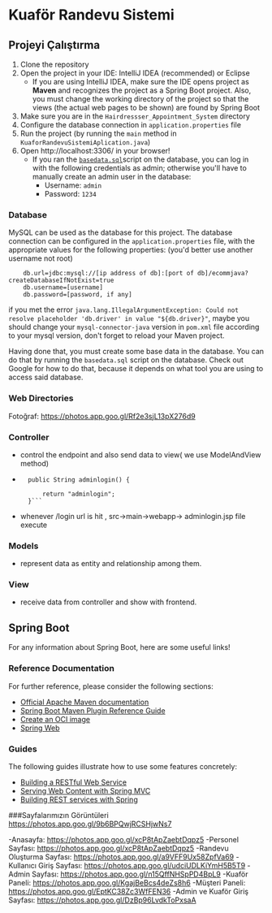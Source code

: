 # Kuaför Randevu Sistemi
## Projeyi Çalıştırma

1. Clone the repository
2. Open the project in your IDE: IntelliJ IDEA (recommended) or Eclipse
    * If you are using IntelliJ IDEA, make sure the IDE opens project as **Maven** and recognizes the project as a Spring Boot project. Also, you must change the working directory of the project so that the views (the actual web pages to be shown) are found by Spring Boot
3. Make sure you are in the `Hairdressser_Appointment_System` directory
4. Configure the database connection in `application.properties` file 
5. Run the project (by running the `main` method in `KuaforRandevuSistemiAplication.java`)
6. Open http://localhost:3306/ in your browser!
   * If you ran the [`basedata.sql`](https://github.com/jaygajera17/E-commerce-project-springBoot/blob/master2/JtProject/basedata.sql)script on the database, you can log in with the following credentials as admin; otherwise you'll have to manually create an admin user in the database:
     * Username: `admin`
     * Password: `1234`
  



### Database

MySQL can be used as the database for this project. The database connection can be configured in the `application.properties` file, with the appropriate values for the following properties:
(you'd better use another username not root)
```properties
    db.url=jdbc:mysql://[ip address of db]:[port of db]/ecommjava?createDatabaseIfNotExist=true
    db.username=[username]
    db.password=[password, if any]
```

if you met the error `java.lang.IllegalArgumentException: Could not resolve placeholder 'db.driver' in value "${db.driver}"`, maybe you should change your `mysql-connector-java` version in `pom.xml` file according to your mysql version, don't forget to reload your Maven project.

Having done that, you must create some base data in the database. You can do that by running the `basedata.sql` script on the database. Check out Google for how to do that, because it depends on what tool you are using to access said database. 

### Web Directories
Fotoğraf: https://photos.app.goo.gl/Rf2e3sjL13pX276d9


### Controller
- control the endpoint and also send data to view( we use ModelAndView method)
- ``` @GetMapping("login")
	public String adminlogin() {
		
		return "adminlogin";
	}```
- whenever /login url is hit , src->main->webapp-> adminlogin.jsp file execute
### Models
- represent data as entity and relationship among them.

### View
- receive data from controller and show with frontend.


## Spring Boot

For any information about Spring Boot, here are some useful links!

### Reference Documentation
For further reference, please consider the following sections:

* [Official Apache Maven documentation](https://maven.apache.org/guides/index.html)
* [Spring Boot Maven Plugin Reference Guide](https://docs.spring.io/spring-boot/docs/2.6.4/maven-plugin/reference/html/)
* [Create an OCI image](https://docs.spring.io/spring-boot/docs/2.6.4/maven-plugin/reference/html/#build-image)
* [Spring Web](https://docs.spring.io/spring-boot/docs/2.6.4/reference/htmlsingle/#boot-features-developing-web-applications)

### Guides
The following guides illustrate how to use some features concretely:

* [Building a RESTful Web Service](https://spring.io/guides/gs/rest-service/)
* [Serving Web Content with Spring MVC](https://spring.io/guides/gs/serving-web-content/)
* [Building REST services with Spring](https://spring.io/guides/tutorials/bookmarks/)

###Sayfalarımızın Görüntüleri
https://photos.app.goo.gl/9b6BPQwjRCSHjwNs7
 
 -Anasayfa: https://photos.app.goo.gl/xcP8tApZaebtDqpz5
 -Personel Sayfası: https://photos.app.goo.gl/xcP8tApZaebtDqpz5
 -Randevu Oluşturma Sayfası: https://photos.app.goo.gl/a9VFF9Ux58ZpfVa69
 -Kullanıcı Giriş Sayfası: https://photos.app.goo.gl/udciUDLKiYmH5B5T9
 -Admin Sayfası: https://photos.app.goo.gl/n15QffNHSpPD4BpL9
 -Kuaför Paneli: https://photos.app.goo.gl/KgajBeBcs4deZs8h6
 -Müşteri Paneli: https://photos.app.goo.gl/EptKC38Zc3WfFEN36
 -Admin ve Kuaför Giriş Sayfası: https://photos.app.goo.gl/DzBp96LvdkToPxsaA
